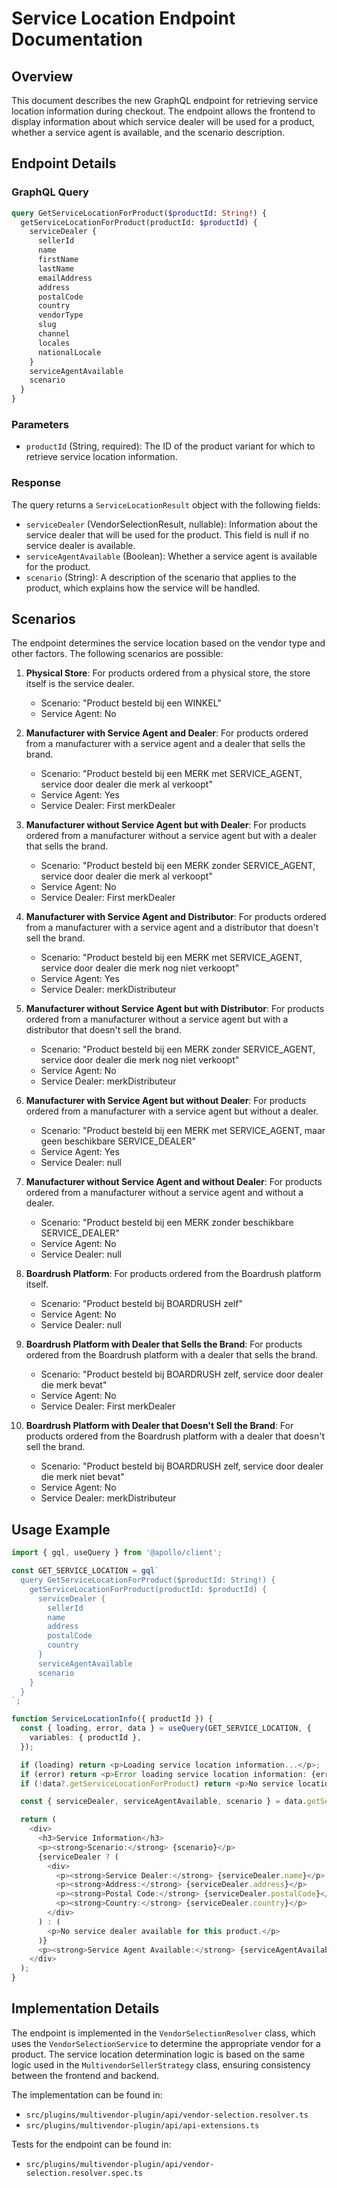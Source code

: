 # Service Location Endpoint Documentation

## Overview

This document describes the new GraphQL endpoint for retrieving service location information during checkout. The endpoint allows the frontend to display information about which service dealer will be used for a product, whether a service agent is available, and the scenario description.

## Endpoint Details

### GraphQL Query

```graphql
query GetServiceLocationForProduct($productId: String!) {
  getServiceLocationForProduct(productId: $productId) {
    serviceDealer {
      sellerId
      name
      firstName
      lastName
      emailAddress
      address
      postalCode
      country
      vendorType
      slug
      channel
      locales
      nationalLocale
    }
    serviceAgentAvailable
    scenario
  }
}
```

### Parameters

- `productId` (String, required): The ID of the product variant for which to retrieve service location information.

### Response

The query returns a `ServiceLocationResult` object with the following fields:

- `serviceDealer` (VendorSelectionResult, nullable): Information about the service dealer that will be used for the product. This field is null if no service dealer is available.
- `serviceAgentAvailable` (Boolean): Whether a service agent is available for the product.
- `scenario` (String): A description of the scenario that applies to the product, which explains how the service will be handled.

## Scenarios

The endpoint determines the service location based on the vendor type and other factors. The following scenarios are possible:

1. **Physical Store**: For products ordered from a physical store, the store itself is the service dealer.
   - Scenario: "Product besteld bij een WINKEL"
   - Service Agent: No

2. **Manufacturer with Service Agent and Dealer**: For products ordered from a manufacturer with a service agent and a dealer that sells the brand.
   - Scenario: "Product besteld bij een MERK met SERVICE_AGENT, service door dealer die merk al verkoopt"
   - Service Agent: Yes
   - Service Dealer: First merkDealer

3. **Manufacturer without Service Agent but with Dealer**: For products ordered from a manufacturer without a service agent but with a dealer that sells the brand.
   - Scenario: "Product besteld bij een MERK zonder SERVICE_AGENT, service door dealer die merk al verkoopt"
   - Service Agent: No
   - Service Dealer: First merkDealer

4. **Manufacturer with Service Agent and Distributor**: For products ordered from a manufacturer with a service agent and a distributor that doesn't sell the brand.
   - Scenario: "Product besteld bij een MERK met SERVICE_AGENT, service door dealer die merk nog niet verkoopt"
   - Service Agent: Yes
   - Service Dealer: merkDistributeur

5. **Manufacturer without Service Agent but with Distributor**: For products ordered from a manufacturer without a service agent but with a distributor that doesn't sell the brand.
   - Scenario: "Product besteld bij een MERK zonder SERVICE_AGENT, service door dealer die merk nog niet verkoopt"
   - Service Agent: No
   - Service Dealer: merkDistributeur

6. **Manufacturer with Service Agent but without Dealer**: For products ordered from a manufacturer with a service agent but without a dealer.
   - Scenario: "Product besteld bij een MERK met SERVICE_AGENT, maar geen beschikbare SERVICE_DEALER"
   - Service Agent: Yes
   - Service Dealer: null

7. **Manufacturer without Service Agent and without Dealer**: For products ordered from a manufacturer without a service agent and without a dealer.
   - Scenario: "Product besteld bij een MERK zonder beschikbare SERVICE_DEALER"
   - Service Agent: No
   - Service Dealer: null

8. **Boardrush Platform**: For products ordered from the Boardrush platform itself.
   - Scenario: "Product besteld bij BOARDRUSH zelf"
   - Service Agent: No
   - Service Dealer: null

9. **Boardrush Platform with Dealer that Sells the Brand**: For products ordered from the Boardrush platform with a dealer that sells the brand.
   - Scenario: "Product besteld bij BOARDRUSH zelf, service door dealer die merk bevat"
   - Service Agent: No
   - Service Dealer: First merkDealer

10. **Boardrush Platform with Dealer that Doesn't Sell the Brand**: For products ordered from the Boardrush platform with a dealer that doesn't sell the brand.
    - Scenario: "Product besteld bij BOARDRUSH zelf, service door dealer die merk niet bevat"
    - Service Agent: No
    - Service Dealer: merkDistributeur

## Usage Example

```typescript
import { gql, useQuery } from '@apollo/client';

const GET_SERVICE_LOCATION = gql`
  query GetServiceLocationForProduct($productId: String!) {
    getServiceLocationForProduct(productId: $productId) {
      serviceDealer {
        sellerId
        name
        address
        postalCode
        country
      }
      serviceAgentAvailable
      scenario
    }
  }
`;

function ServiceLocationInfo({ productId }) {
  const { loading, error, data } = useQuery(GET_SERVICE_LOCATION, {
    variables: { productId },
  });

  if (loading) return <p>Loading service location information...</p>;
  if (error) return <p>Error loading service location information: {error.message}</p>;
  if (!data?.getServiceLocationForProduct) return <p>No service location information available</p>;

  const { serviceDealer, serviceAgentAvailable, scenario } = data.getServiceLocationForProduct;

  return (
    <div>
      <h3>Service Information</h3>
      <p><strong>Scenario:</strong> {scenario}</p>
      {serviceDealer ? (
        <div>
          <p><strong>Service Dealer:</strong> {serviceDealer.name}</p>
          <p><strong>Address:</strong> {serviceDealer.address}</p>
          <p><strong>Postal Code:</strong> {serviceDealer.postalCode}</p>
          <p><strong>Country:</strong> {serviceDealer.country}</p>
        </div>
      ) : (
        <p>No service dealer available for this product.</p>
      )}
      <p><strong>Service Agent Available:</strong> {serviceAgentAvailable ? 'Yes' : 'No'}</p>
    </div>
  );
}
```

## Implementation Details

The endpoint is implemented in the `VendorSelectionResolver` class, which uses the `VendorSelectionService` to determine the appropriate vendor for a product. The service location determination logic is based on the same logic used in the `MultivendorSellerStrategy` class, ensuring consistency between the frontend and backend.

The implementation can be found in:
- `src/plugins/multivendor-plugin/api/vendor-selection.resolver.ts`
- `src/plugins/multivendor-plugin/api/api-extensions.ts`

Tests for the endpoint can be found in:
- `src/plugins/multivendor-plugin/api/vendor-selection.resolver.spec.ts`